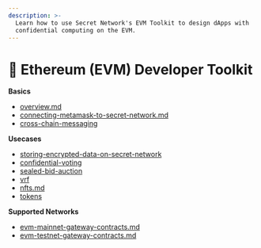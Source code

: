 ```yaml
---
description: >-
  Learn how to use Secret Network's EVM Toolkit to design dApps with
  confidential computing on the EVM.
---
```


# 🤝 Ethereum (EVM) Developer Toolkit

**Basics**

* [overview.md](basics/overview.md "mention")
* [connecting-metamask-to-secret-network.md](basics/connecting-metamask-to-secret-network.md "mention")
* [cross-chain-messaging](basics/cross-chain-messaging/ "mention")

**Usecases**

* [storing-encrypted-data-on-secret-network](usecases/storing-encrypted-data-on-secret-network/ "mention")
* [confidential-voting](usecases/confidential-voting/ "mention")
* [sealed-bid-auction](usecases/sealed-bid-auction/ "mention")
* [vrf](usecases/vrf/ "mention")
* [nfts.md](usecases/nfts.md "mention")
* [tokens](usecases/tokens/ "mention")

**Supported Networks**

* [evm-mainnet-gateway-contracts.md](supported-networks/evm/evm-mainnet-gateway-contracts.md "mention")
* [evm-testnet-gateway-contracts.md](supported-networks/evm/evm-testnet-gateway-contracts.md "mention")

